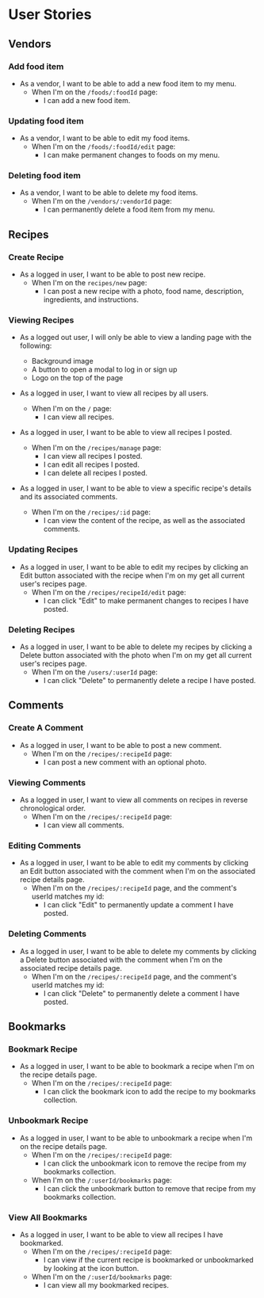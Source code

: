 # User Stories

## Vendors

### Add food item

* As a vendor, I want to be able to add a new food item to my menu.
  * When I'm on the `/foods/:foodId` page:
    * I can add a new food item.
   
### Updating food item

* As a vendor, I want to be able to edit my food items.
  * When I'm on the `/foods/:foodId/edit` page:
    * I can make permanent changes to foods on my menu.

### Deleting food item

* As a vendor, I want to be able to delete my food items.
  * When I'm on the `/vendors/:vendorId` page:
    * I can permanently delete a food item from my menu.







## Recipes

### Create Recipe

* As a logged in user, I want to be able to post new recipe.
  * When I'm on the `recipes/new` page:
    * I can post a new recipe with a photo, food name, description, ingredients, and instructions.

### Viewing Recipes

* As a logged out user, I will only be able to view a landing page with the following:
  * Background image
  * A button to open a modal to log in or sign up
  * Logo on the top of the page

* As a logged in user, I want to view all recipes by all users.
  * When I'm on the `/` page:
    * I can view all recipes.

* As a logged in user, I want to be able to view all recipes I posted.
  * When I'm on the `/recipes/manage` page:
    * I can view all recipes I posted.
    * I can edit all recipes I posted.
    * I can delete all recipes I posted.

* As a logged in user, I want to be able to view a specific recipe's details and its associated comments.
  * When I'm on the `/recipes/:id` page:
    * I can view the content of the recipe, as well as the associated comments.

### Updating Recipes

* As a logged in user, I want to be able to edit my recipes by clicking an Edit button associated with the recipe when I'm on my get all current user's recipes page.
  * When I'm on the `/recipes/recipeId/edit` page:
    * I can click "Edit" to make permanent changes to recipes I have posted.

### Deleting Recipes

* As a logged in user, I want to be able to delete my recipes by clicking a Delete button associated with the photo when I'm on my get all current user's recipes page.
  * When I'm on the `/users/:userId` page:
    * I can click "Delete" to permanently delete a recipe I have posted.

## Comments

### Create A Comment

* As a logged in user, I want to be able to post a new comment.
  * When I'm on the `/recipes/:recipeId` page:
    * I can post a new comment with an optional photo.

### Viewing Comments

* As a logged in user, I want to view all comments on recipes in reverse chronological order.
  * When I'm on the `/recipes/:recipeId` page:
    * I can view all comments.

### Editing Comments

* As a logged in user, I want to be able to edit my comments by clicking an Edit button associated with the comment when I'm on the associated recipe details page.
  * When I'm on the `/recipes/:recipeId` page, and the comment's userId matches my id:
    * I can click "Edit" to permanently update a comment I have posted.

### Deleting Comments

* As a logged in user, I want to be able to delete my comments by clicking a Delete button associated with the comment when I'm on the associated recipe details page.
  * When I'm on the `/recipes/:recipeId` page, and the comment's userId matches my id:
    * I can click "Delete" to permanently delete a comment I have posted.

## Bookmarks

### Bookmark Recipe

* As a logged in user, I want to be able to bookmark a recipe when I'm on the recipe details page.
  * When I'm on the `/recipes/:recipeId` page:
    * I can click the bookmark icon to add the recipe to my bookmarks collection.

### Unbookmark Recipe
* As a logged in user, I want to be able to unbookmark a recipe when I'm on the recipe details page.
  * When I'm on the `/recipes/:recipeId` page:
    * I can click the unbookmark icon to remove the recipe from my bookmarks collection.
  * When I'm on the `/:userId/bookmarks` page:
    * I can click the unbookmark button to remove that recipe from my bookmarks collection.

### View All Bookmarks
* As a logged in user, I want to be able to view all recipes I have bookmarked.
  * When I'm on the `/recipes/:recipeId` page:
    * I can view if the current recipe is bookmarked or unbookmarked by looking at the icon button.
  * When I'm on the `/:userId/bookmarks` page:
    * I can view all my bookmarked recipes.
   


